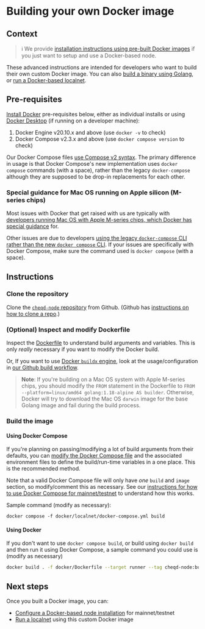 # Building your own Docker image

## Context

> ℹ️ We provide [installation instructions using pre-built Docker images](../setup-and-configure/docker.md) if you just want to setup and use a Docker-based node.

These advanced instructions are intended for developers who want to build their own custom Docker image. You can also [build a binary using Golang](README.md), or [run a Docker-based localnet](docker-localnet.md).

## Pre-requisites

[Install Docker](https://docs.docker.com/engine/install/) pre-requisites below, either as individual installs or using [Docker Desktop](https://docs.docker.com/desktop/) (if running on a developer machine):

1. Docker Engine v20.10.x and above (use `docker -v` to check)
2. Docker Compose v2.3.x and above (use `docker compose version` to check)

Our Docker Compose files [use Compose v2 syntax](https://docs.docker.com/compose/compose-v2/). The primary difference in usage is that Docker Compose's new implementation uses `docker compose` commands (with a space), rather than the legacy `docker-compose` although they are supposed to be drop-in replacements for each other.

### Special guidance for Mac OS running on Apple silicon (M-series chips)

Most issues with Docker that get raised with us are typically with [developers running Mac OS with Apple M-series chips, which Docker has special guidance](https://docs.docker.com/desktop/install/mac-install/) for.

Other issues are due to developers [using the legacy `docker-compose` CLI rather than the new `docker compose` CLI](https://stackoverflow.com/q/66514436/314088). If your issues are specifically with Docker Compose, make sure the command used is `docker compose` (with a space).

## Instructions

### Clone the repository

Clone the [`cheqd-node` repository](https://github.com/cheqd/cheqd-node) from Github. (Github has [instructions on how to clone a repo](https://docs.github.com/en/repositories/creating-and-managing-repositories/cloning-a-repository).)

### (Optional) Inspect and modify Dockerfile

Inspect the [Dockerfile](https://github.com/cheqd/cheqd-node/blob/main/docker/Dockerfile) to understand build arguments and variables. This is only *really* necessary if you want to modify the Docker build.

Or, If you want to use [Docker `buildx` engine](https://docs.docker.com/engine/reference/commandline/buildx/), look at the usage/configuration in [our Github build workflow](https://github.com/cheqd/cheqd-node/blob/main/.github/workflows/build.yml).

> **Note**: If you're building on a Mac OS system with Apple M-series chips, you should modify the `FROM` statement in the Dockerfile to `FROM --platform=linux/amd64 golang:1.18-alpine AS builder`. Otherwise, Docker will try to download the Mac OS `darwin` image for the base Golang image and fail during the build process.

### Build the image

#### Using Docker Compose

If you're planning on passing/modifying a lot of build arguments from their defaults, you can [modify the Docker Compose file](https://github.com/cheqd/cheqd-node/tree/main/docker/localnet) and the associated environment files to define the build/run-time variables in a one place. This is the recommended method.

Note that a valid Docker Compose file will only have *one* `build` and `image` section, so modify/comment this as necessary. See our [instructions for how to use Docker Compose for mainnet/testnet](../setup-and-configure/docker.md) to understand how this works.

Sample command (modify as necessary):

```bahs
docker compose -f docker/localnet/docker-compose.yml build
```

#### Using Docker

If you don't want to use `docker compose build`, or build using `docker build` and then run it using Docker Compose, a sample command you could use is (modify as necessary)

```bash
docker build . -f docker/Dockerfile --target runner --tag cheqd-node:build-local
```

## Next steps

Once you built a Docker image, you can:

* [Configure a Docker-based node installation](../setup-and-configure/docker.md) for mainnet/testnet
* [Run a localnet](docker-localnet.md) using this custom Docker image